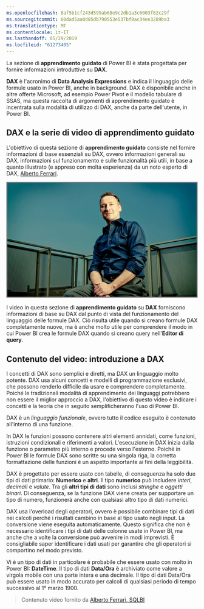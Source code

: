 ```yaml
---
ms.openlocfilehash: 8af5b1cf243d599ab68e9c2db1a3c6003f82c29f
ms.sourcegitcommit: 60dad5aa0d85db790553e537bf8ac34ee3289ba3
ms.translationtype: MT
ms.contentlocale: it-IT
ms.lasthandoff: 05/29/2019
ms.locfileid: "61273405"
---
```

La sezione di **apprendimento guidato** di Power BI è stata progettata per fornire informazioni introduttive su **DAX**.

**DAX** è l'acronimo di **Data Analysis Expressions** e indica il linguaggio delle formule usato in Power BI, anche in background. DAX è disponibile anche in altre offerte Microsoft, ad esempio Power Pivot e il modello tabulare di SSAS, ma questa raccolta di argomenti di apprendimento guidato è incentrata sulla modalità di utilizzo di DAX, anche da parte dell'utente, in Power BI.

## <a name="dax-and-this-guided-learning-video-series"></a>DAX e la serie di video di apprendimento guidato
L'obiettivo di questa sezione di **apprendimento guidato** consiste nel fornire informazioni di base essenziali su DAX, ovvero informazioni generali su DAX, informazioni sul funzionamento e sulle funzionalità più utili, in base a quanto illustrato (e appreso con molta esperienza) da un noto esperto di DAX, [Alberto Ferrari](http://www.sqlbi.com/learning-dax).

![Descrizione di Alberto Ferrari](media/7-1-intro-to-dax/intro_dax_6_alberto_ferrari.png)

I video in questa sezione di **apprendimento guidato** su **DAX** forniscono informazioni di base su DAX dal punto di vista del funzionamento del linguaggio delle formule DAX. Ciò risulta utile quando si creano formule DAX completamente nuove, ma è anche molto utile per comprendere il modo in cui Power BI crea le formule DAX quando si creano query nell'**Editor di query**.

## <a name="in-this-video---introduction-to-dax"></a>Contenuto del video: introduzione a DAX
I concetti di DAX sono semplici e diretti, ma DAX un linguaggio molto potente. DAX usa alcuni concetti e modelli di programmazione esclusivi, che possono renderlo difficile da usare e comprendere completamente. Poiché le tradizionali modalità di apprendimento dei linguaggi potrebbero non essere il miglior approccio a DAX, l'obiettivo di questo video è indicare i concetti e la teoria che in seguito semplificheranno l'uso di Power BI.

DAX è un *linguaggio funzionale*, ovvero tutto il codice eseguito è contenuto all'interno di una funzione.

In DAX le funzioni possono contenere altri elementi annidati, come funzioni, istruzioni condizionali e riferimenti a valori. L'esecuzione in DAX inizia dalla funzione o parametro più interno e procede verso l'esterno. Poiché in Power BI le formule DAX sono scritte su una singola riga, la corretta formattazione delle funzioni è un aspetto importante ai fini della leggibilità.

DAX è progettato per essere usato con tabelle, di conseguenza ha solo due tipi di dati primario: **Numerico** e **altri**. Il tipo **numerico** può includere *interi*, *decimali* e *valute*. Tra gli **altri tipi di dati** sono inclusi *stringhe* e *oggetti binari*. Di conseguenza, se la funzione DAX viene creata per supportare un tipo di numero, funzionerà anche con qualsiasi altro tipo di dati numerici.

DAX usa l'overload degli operatori, ovvero è possibile combinare tipi di dati nei calcoli perché i risultati cambino in base al tipo usato negli input. La conversione viene eseguita automaticamente. Questo significa che non è necessario identificare i tipi di dati delle colonne usate in Power BI, ma anche che a volte la conversione può avvenire in modi imprevisti. È consigliabile saper identificare i dati usati per garantire che gli operatori si comportino nel modo previsto.

Vi è un tipo di dati in particolare è probabile che essere usato con molto in Power BI: **DateTime**. Il tipo di dati **Data/Ora** è archiviato come valore a virgola mobile con una parte intera e una decimale. Il tipo di dati Data/Ora può essere usato in modo accurato per calcoli di qualsiasi periodo di tempo successivo al 1° marzo 1900.

> Contenuto video fornito da [Alberto Ferrari, SQLBI](http://www.sqlbi.com/learning-dax/?utm_source=powerbi&utm_medium=marketing&utm_campaign=after-summit)
> 
> 

